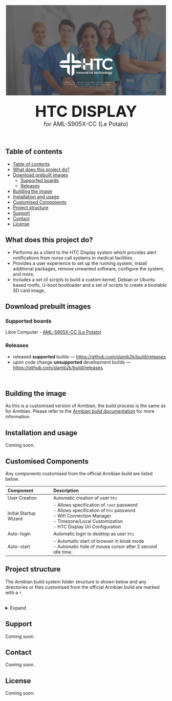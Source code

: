 <p align="center">
  <a href="#build-framework">
  <img src=".github/htc_wallpaper_logo.png" alt="Armbian logo" width="500">
  </a><br><br>
  <strong><font size="7">HTC DISPLAY</font></strong><br>
  <font size="4"> for AML-S905X-CC (Le Potato)</font><br>
<br><br>

## Table of contents

- [Table of contents](#table-of-contents)
- [What does this project do?](#what-does-this-project-do)
- [Download prebuilt images](#download-prebuilt-images)
  - [Supported boards](#supported-boards)
  - [Releases](#releases)
- [Building the image](#building-the-image)
- [Installation and usage](#installation-and-usage)
- [Customised Components](#customised-components)
- [Project structure](#project-structure)
- [Support](#support)
- [Contact](#contact)
- [License](#license)

## What does this project do?

- Performs as a client to the HTC Display system which provides alert notifications from nurse call systems in medical facilities,
- Provides a user experience to set up the running system, install additional packages, remove unwanted software, configure the system, and more,
- Includes a set of scripts to build a custom kernel, Debian or Ubuntu based rootfs, U-boot bootloader and a set of scripts to create a bootable SD card image,

## Download prebuilt images

### Supported boards

Libre Computer - [AML-S905X-CC (Le Potato)](https://libre.computer/products/aml-s905x-cc/)

### Releases

- released **supported** builds —  <https://github.com/slamb2k/build/releases>
- upon code change **unsupported** development builds —  <https://github.com/slamb2k/build/releases>


<br/>

## Building the image

As this is a customised version of Armbian, the build process is the same as for Armbian. Please refer to the [Armbian build documentation](https://github.com/armbian/build) for more information.

## Installation and usage

Coming soon.

## Customised Components

Any components customised from the official Armbian build are listed below.

Component | Description
|:--|:--
| User Creation | Automatic creation of user `htc`
| Initial Startup Wizard | - Allows specification of `root` password<br>- Allows specification of `htc` password<br>- Wifi Connection Manager<br>- Timezone/Local Customization<br>- HTC Display Url Configuration
| Auto-login | Automatic login to desktop as user `htc`
| Auto-start | - Automatic start of browser in kiosk mode<br>- Automatic hide of mouse cursor after 2 second idle time.


## Project structure

The Armbian build system folder structure is shown below and any directories or files customised from the official Armbian build are marked with a `*`.

<br>
<details><summary>Expand</summary>

```text
├── cache                                Work / cache directory
│   ├── aptcache                         Packages
│   ├── ccache                           C/C++ compiler
│   ├── docker                           Docker last pull
│   ├── git-bare                         Minimal Git
│   ├── git-bundles                      Full Git
│   ├── initrd                           Ram disk
│   ├── memoize                          Git status
│   ├── patch                            Kernel drivers patch
│   ├── pip                              Python
│   ├── rootfs                           Compressed userspaces
│   ├── sources                          Kernel, u-boot and other sources
│   ├── tools                            Additional tools like ORAS
│   └── utility
├── config                               Packages repository configurations
│   ├── targets.conf                     Board build target configuration
│   ├── boards                           Board configurations
│   ├── bootenv                          Initial boot loaders environments per family
│   ├── bootscripts                      Initial Boot loaders scripts per family
│   ├── cli                              CLI packages configurations per distribution
│   ├── desktop                          Desktop packages configurations per distribution
│   ├── distributions                    Distributions settings
│   ├── kernel                           Kernel build configurations per family
│   ├── sources                          Kernel and u-boot sources locations and scripts
│   ├── templates                        User configuration templates which populate userpatches
│   └── torrents                         External compiler and rootfs cache torrents
├── extensions                           Extend build system with specific functionality
├── lib                                  Main build framework libraries
│   ├── functions
│   │   ├── artifacts
│   │   ├── bsp
│   │   ├── cli
│   │   ├── compilation
│   │   ├── configuration
│   │   ├── general
│   │   ├── host
│   │   ├── image
│   │   ├── logging
│   │   ├── main
│   │   └── rootfs
│   └── tools
├── output                               Build artifact
│   └── deb                              Deb packages
│   └── images                           Bootable images - RAW or compressed
│   └── debug                            Patch and build logs
│   └── config                           Kernel configuration export location
│   └── patch                            Created patches location
├── packages                             Support scripts, binary blobs, packages
│   ├── blobs *                          Wallpapers, various configs, closed source bootloaders
│   ├── bsp-cli                          Automatically added to armbian-bsp-cli package
│   ├── bsp-desktop                      Automatically added to armbian-bsp-desktopo package
│   ├── bsp                              Scripts and configs overlay for rootfs
│   └── extras-buildpkgs                 Optional compilation and packaging engine
├── patch                                Collection of patches
│   ├── atf                              ARM trusted firmware
│   ├── kernel                           Linux kernel patches
|   |   └── family-branch                Per kernel family and branch
│   ├── misc                             Linux kernel packaging patches
│   └── u-boot                           Universal boot loader patches
|       ├── u-boot-board                 For specific board
|       └── u-boot-family                For entire kernel family
├── tools                                Tools for dealing with kernel patches and configs
└── userpatches                          User: configuration patching area
    ├── lib.config                       User: framework common config/override file
    ├── config-default.conf              User: default user config file
    ├── customize-image.sh *             User: script will execute just before closing the image
    ├── atf                              User: ARM trusted firmware
    ├── kernel                           User: Linux kernel per kernel family
    ├── misc                             User: various
    ├── u-boot                           User: universal boot loader patches
    └── overlay *                        User: additional files and customisations

```
</details>

## Support

Coming soon.

## Contact

Coming soon.

## License

Coming soon.

